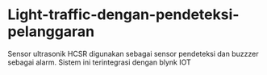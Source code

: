 # Light-traffic-dengan-pendeteksi-pelanggaran
Sensor ultrasonik HCSR digunakan sebagai sensor pendeteksi dan buzzzer sebagai alarm. Sistem ini terintegrasi dengan blynk IOT
